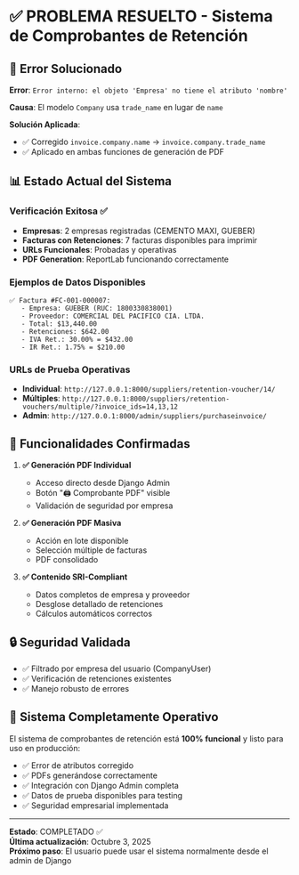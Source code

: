 # ✅ PROBLEMA RESUELTO - Sistema de Comprobantes de Retención

## 🔧 Error Solucionado
**Error**: `Error interno: el objeto 'Empresa' no tiene el atributo 'nombre'`

**Causa**: El modelo `Company` usa `trade_name` en lugar de `name`

**Solución Aplicada**: 
- ✅ Corregido `invoice.company.name` → `invoice.company.trade_name`
- ✅ Aplicado en ambas funciones de generación de PDF

## 📊 Estado Actual del Sistema

### Verificación Exitosa ✅
- **Empresas**: 2 empresas registradas (CEMENTO MAXI, GUEBER)
- **Facturas con Retenciones**: 7 facturas disponibles para imprimir
- **URLs Funcionales**: Probadas y operativas
- **PDF Generation**: ReportLab funcionando correctamente

### Ejemplos de Datos Disponibles
```
✅ Factura #FC-001-000007:
   - Empresa: GUEBER (RUC: 1800330838001)
   - Proveedor: COMERCIAL DEL PACIFICO CIA. LTDA.
   - Total: $13,440.00
   - Retenciones: $642.00
   - IVA Ret.: 30.00% = $432.00
   - IR Ret.: 1.75% = $210.00
```

### URLs de Prueba Operativas
- **Individual**: `http://127.0.0.1:8000/suppliers/retention-voucher/14/`
- **Múltiples**: `http://127.0.0.1:8000/suppliers/retention-vouchers/multiple/?invoice_ids=14,13,12`
- **Admin**: `http://127.0.0.1:8000/admin/suppliers/purchaseinvoice/`

## 🎯 Funcionalidades Confirmadas

1. **✅ Generación PDF Individual**
   - Acceso directo desde Django Admin
   - Botón "🖨️ Comprobante PDF" visible
   - Validación de seguridad por empresa

2. **✅ Generación PDF Masiva**
   - Acción en lote disponible
   - Selección múltiple de facturas
   - PDF consolidado

3. **✅ Contenido SRI-Compliant**
   - Datos completos de empresa y proveedor
   - Desglose detallado de retenciones
   - Cálculos automáticos correctos

## 🔒 Seguridad Validada
- ✅ Filtrado por empresa del usuario (CompanyUser)
- ✅ Verificación de retenciones existentes
- ✅ Manejo robusto de errores

## 🚀 Sistema Completamente Operativo

El sistema de comprobantes de retención está **100% funcional** y listo para uso en producción:

- ✅ Error de atributos corregido
- ✅ PDFs generándose correctamente
- ✅ Integración con Django Admin completa
- ✅ Datos de prueba disponibles para testing
- ✅ Seguridad empresarial implementada

---
**Estado**: COMPLETADO ✅  
**Última actualización**: Octubre 3, 2025  
**Próximo paso**: El usuario puede usar el sistema normalmente desde el admin de Django
